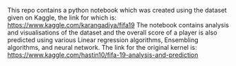 This repo contains a python notebook which was created using the dataset given on Kaggle, the link for which is:
https://www.kaggle.com/karangadiya/fifa19
The notebook contains analysis and visualisations of the dataset and the overall score of a player is also predicted using various Linear regression algorithms, Ensembling algorithms, and neural network.
The link for the original kernel is:
https://www.kaggle.com/hastin10/fifa-19-analysis-and-prediction
